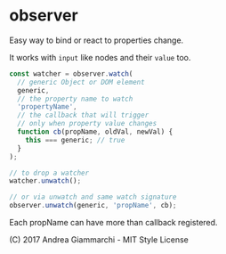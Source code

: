 # observer

Easy way to bind or react to properties change.

It works with `input` like nodes and their `value` too.

```js
const watcher = observer.watch(
  // generic Object or DOM element
  generic,
  // the property name to watch
  'propertyName',
  // the callback that will trigger
  // only when property value changes
  function cb(propName, oldVal, newVal) {
    this === generic; // true
  }
);

// to drop a watcher
watcher.unwatch();

// or via unwatch and same watch signature
observer.unwatch(generic, 'propName', cb);
```

Each propName can have more than callback registered.

(C) 2017 Andrea Giammarchi - MIT Style License
